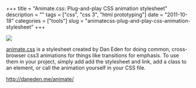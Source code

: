 +++
title = "Animate.css: Plug-and-play CSS animation stylesheet"
description = ""
tags = ["css", "css 3", "html prototyping"]
date = "2011-10-18"
categories = ["tools"]
slug = "animatecss-plug-and-play-css-animation-stylesheet"
+++


<div class="tool-screenshot mb1"><a href="http://daneden.me/animate/"><img id="bluga-thumbnail-2744" class="bluga-thumbnail custom" src="//media.konigi.com/bluga/
wt5230264559506_custom.jpg"/></a></div><p><a href="http://daneden.me/animate/">animate.css</a> is a stylesheet created by Dan Eden for doing common, cross-browser css3 animations for things like transitions for emphasis. To use them in your project, simply add add the stylesheet and link, add a class to an element, or call the animation yourself in your CSS file.</p>

  
<p><a href="http://daneden.me/animate/">http://daneden.me/animate/</a></p>
      

